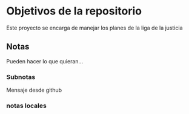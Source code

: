 # Objetivos de la repositorio

Este proyecto se encarga de manejar los planes de la liga de la justicia


## Notas
Pueden hacer lo que quieran...

### Subnotas
Mensaje desde github

### notas locales